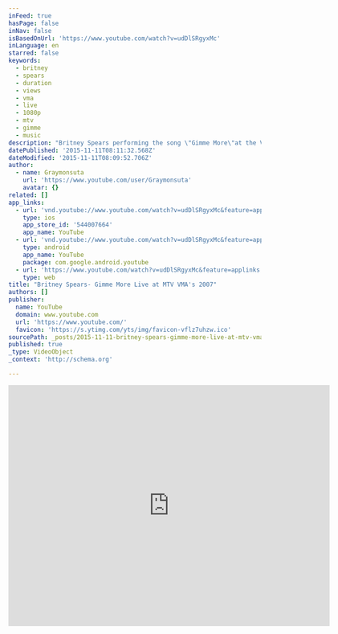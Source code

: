 ```yaml
---
inFeed: true
hasPage: false
inNav: false
isBasedOnUrl: 'https://www.youtube.com/watch?v=udDlSRgyxMc'
inLanguage: en
starred: false
keywords:
  - britney
  - spears
  - duration
  - views
  - vma
  - live
  - 1080p
  - mtv
  - gimme
  - music
description: "Britney Spears performing the song \"Gimme More\"at the VMA's."
datePublished: '2015-11-11T08:11:32.568Z'
dateModified: '2015-11-11T08:09:52.706Z'
author:
  - name: Graymonsuta
    url: 'https://www.youtube.com/user/Graymonsuta'
    avatar: {}
related: []
app_links:
  - url: 'vnd.youtube://www.youtube.com/watch?v=udDlSRgyxMc&feature=applinks'
    type: ios
    app_store_id: '544007664'
    app_name: YouTube
  - url: 'vnd.youtube://www.youtube.com/watch?v=udDlSRgyxMc&feature=applinks'
    type: android
    app_name: YouTube
    package: com.google.android.youtube
  - url: 'https://www.youtube.com/watch?v=udDlSRgyxMc&feature=applinks'
    type: web
title: "Britney Spears- Gimme More Live at MTV VMA's 2007"
authors: []
publisher:
  name: YouTube
  domain: www.youtube.com
  url: 'https://www.youtube.com/'
  favicon: 'https://s.ytimg.com/yts/img/favicon-vflz7uhzw.ico'
sourcePath: _posts/2015-11-11-britney-spears-gimme-more-live-at-mtv-vmas-2007.md
published: true
_type: VideoObject
_context: 'http://schema.org'

---
```

<iframe src="https://cdn.embedly.com/widgets/media.html?src=https%3A%2F%2Fwww.youtube.com%2Fembed%2FudDlSRgyxMc%3Ffeature%3Doembed&amp;url=https%3A%2F%2Fwww.youtube.com%2Fwatch%3Fv%3DudDlSRgyxMc&amp;image=https%3A%2F%2Fi.ytimg.com%2Fvi%2FudDlSRgyxMc%2Fhqdefault.jpg&amp;key=b7d04c9b404c499eba89ee7072e1c4f7&amp;type=text%2Fhtml&amp;schema=youtube" width="640" height="480" scrolling="no" frameborder="0" allowfullscreen="allowfullscreen" style=""></iframe>